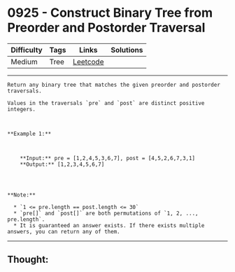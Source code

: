 # 0925 - Construct Binary Tree from Preorder and Postorder Traversal

Difficulty  | Tags | Links | Solutions
----------- | ---- | ----- | -----
Medium | Tree | [Leetcode](https://leetcode.com/problems/construct-binary-tree-from-preorder-and-postorder-traversal/description/) |


-----------

```
Return any binary tree that matches the given preorder and postorder
traversals.

Values in the traversals `pre` and `post` are distinct positive integers.



**Example 1:**

    
    
    **Input:** pre = [1,2,4,5,3,6,7], post = [4,5,2,6,7,3,1]
    **Output:** [1,2,3,4,5,6,7]
    



**Note:**

  * `1 <= pre.length == post.length <= 30`
  * `pre[]` and `post[]` are both permutations of `1, 2, ..., pre.length`.
  * It is guaranteed an answer exists. If there exists multiple answers, you can return any of them.
```

-----------

## Thought:

